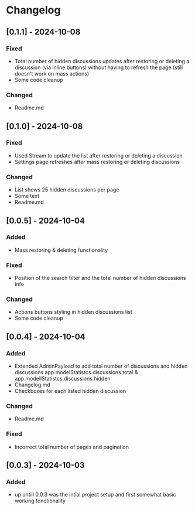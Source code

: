 
# Changelog

## [0.1.1] - 2024-10-08
### Fixed
- Total number of hidden discussions updates after restoring or deleting a discussion (via inline buttons) without having to refresh the page (still doesn't work on mass actions)
- Some code cleanup

### Changed
- Readme.md

## [0.1.0] - 2024-10-08
### Fixed
- Used Stream to update the list after restoring or deleting a discussion
- Settings page refreshes after mass restoring or deleting discussions

### Changed
- List shows 25 hidden discussions per page
- Some text
- Readme.md

## [0.0.5] - 2024-10-04
### Added
- Mass restoring & deleting functionality

### Fixed
- Position of the search filter and the total number of hidden discussions info

### Changed
- Actions buttons styling in hidden discussions list
- Some code cleanup

## [0.0.4] - 2024-10-04
### Added
- Extended AdminPayload to add total number of discussions and hidden discussions app.modelStatistcs.discussions.total & app.modellStatistcs.discussions.hidden
- Changelog.md
- Checkboxes for each listed hidden discussion

### Changed
- Readme.md

### Fixed
- Incorrect total number of pages and pagination

## [0.0.3] - 2024-10-03
### Added
- up untill 0.0.3 was the intial project setup and first somewhat basic working fonctionality


